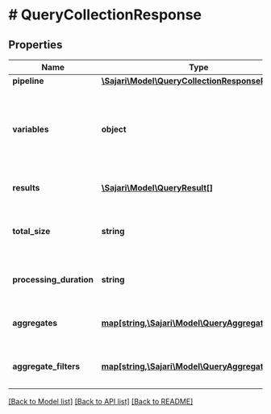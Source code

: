 # # QueryCollectionResponse

## Properties

| Name                    | Type                                                                                    | Description                                                                       | Notes      |
| ----------------------- | --------------------------------------------------------------------------------------- | --------------------------------------------------------------------------------- | ---------- |
| **pipeline**            | [**\Sajari\Model\QueryCollectionResponsePipeline**](QueryCollectionResponsePipeline.md) |                                                                                   | [optional] |
| **variables**           | **object**                                                                              | The modified variables returned by the pipeline after it has finished processing. | [optional] |
| **results**             | [**\Sajari\Model\QueryResult[]**](QueryResult.md)                                       | The results returned by the query.                                                | [optional] |
| **total_size**          | **string**                                                                              | The total number of results that match the query.                                 | [optional] |
| **processing_duration** | **string**                                                                              | The total time taken to perform the query.                                        | [optional] |
| **aggregates**          | [**map[string,\Sajari\Model\QueryAggregateResult]**](QueryAggregateResult.md)           | The aggregates returned by the query.                                             | [optional] |
| **aggregate_filters**   | [**map[string,\Sajari\Model\QueryAggregateResult]**](QueryAggregateResult.md)           | The aggregates run with filters.                                                  | [optional] |

[[Back to Model list]](../../README.md#models) [[Back to API list]](../../README.md#endpoints) [[Back to README]](../../README.md)
